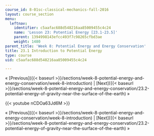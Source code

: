 ```yaml
---
course_id: 8-01sc-classical-mechanics-fall-2016
layout: course_section
menu:
  leftnav:
    identifier: c5aafac688d548216aa85009455c4c24
    name: 'Lesson 23: Potential Energy [23.1-23.5]'
    parent: 1394998143efcc493f7c98265cfbd3ae
    weight: 1480
parent_title: 'Week 8: Potential Energy and Energy Conservation'
title: 23.1 Introduction to Potential Energy
type: course
uid: c5aafac688d548216aa85009455c4c24

---
```


« [Previous]({{< baseurl >}}/sections/week-8-potential-energy-and-energy-conservation/week-8-introduction) | [Next]({{< baseurl >}}/sections/week-8-potential-energy-and-energy-conservation/23.2-potential-energy-of-gravity-near-the-surface-of-the-earth) »

{{< youtube nCDOa63Jd6M >}}

« [Previous]({{< baseurl >}}/sections/week-8-potential-energy-and-energy-conservation/week-8-introduction) | [Next]({{< baseurl >}}/sections/week-8-potential-energy-and-energy-conservation/23.2-potential-energy-of-gravity-near-the-surface-of-the-earth) »